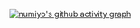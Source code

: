 <div align="center">
  <a href="http://numiyos.cn/">
    <source media="(prefers-color-scheme: light)" srcset="https://readme-typing-svg.demolab.com?font=Fira+Code&pause=1000&color=000000&width=450&lines=一日之计在于晨&center=true&size=28" alt="Typing SVG" />
    <source media="(prefers-color-scheme: dark)" srcset="https://readme-typing-svg.demolab.com?font=Fira+Code&pause=1000&color=F8F8FF&width=450&lines=一日之计在于晨&center=true&size=28" alt="Typing SVG" />
  </a>
</div>

[![numiyo's github activity graph](https://github-readme-activity-graph.vercel.app/graph?username=numiyo&theme=github-compact)](https://github.com/ashutosh00710/github-readme-activity-graph)

